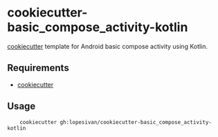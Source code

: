 # cookiecutter-basic_compose_activity-kotlin

[cookiecutter](https://github.com/lopesivan/cookiecutter-basic_compose_activity-kotlin) template for Android basic compose activity using Kotlin.

## Requirements

- [cookiecutter](https://github.com/cookiecutter/cookiecutter)

## Usage

```
	cookiecutter gh:lopesivan/cookiecutter-basic_compose_activity-kotlin
```
